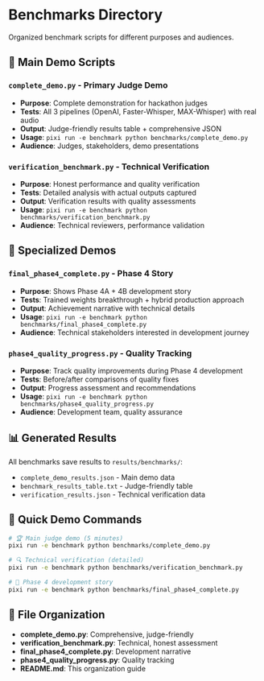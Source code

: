 # Benchmarks Directory

Organized benchmark scripts for different purposes and audiences.

## 🎯 Main Demo Scripts

### `complete_demo.py` - **Primary Judge Demo**
- **Purpose**: Complete demonstration for hackathon judges
- **Tests**: All 3 pipelines (OpenAI, Faster-Whisper, MAX-Whisper) with real audio
- **Output**: Judge-friendly results table + comprehensive JSON
- **Usage**: `pixi run -e benchmark python benchmarks/complete_demo.py`
- **Audience**: Judges, stakeholders, demo presentations

### `verification_benchmark.py` - **Technical Verification**
- **Purpose**: Honest performance and quality verification
- **Tests**: Detailed analysis with actual outputs captured
- **Output**: Verification results with quality assessments
- **Usage**: `pixi run -e benchmark python benchmarks/verification_benchmark.py`
- **Audience**: Technical reviewers, performance validation

## 🚀 Specialized Demos

### `final_phase4_complete.py` - **Phase 4 Story**
- **Purpose**: Shows Phase 4A + 4B development story
- **Tests**: Trained weights breakthrough + hybrid production approach
- **Output**: Achievement narrative with technical details
- **Usage**: `pixi run -e benchmark python benchmarks/final_phase4_complete.py`
- **Audience**: Technical stakeholders interested in development journey

### `phase4_quality_progress.py` - **Quality Tracking**
- **Purpose**: Track quality improvements during Phase 4 development
- **Tests**: Before/after comparisons of quality fixes
- **Output**: Progress assessment and recommendations
- **Usage**: `pixi run -e benchmark python benchmarks/phase4_quality_progress.py`
- **Audience**: Development team, quality assurance

## 📊 Generated Results

All benchmarks save results to `results/benchmarks/`:
- `complete_demo_results.json` - Main demo data
- `benchmark_results_table.txt` - Judge-friendly table
- `verification_results.json` - Technical verification data

## 🎪 Quick Demo Commands

```bash
# 🏆 Main judge demo (5 minutes)
pixi run -e benchmark python benchmarks/complete_demo.py

# 🔍 Technical verification (detailed)
pixi run -e benchmark python benchmarks/verification_benchmark.py

# 🚀 Phase 4 development story
pixi run -e benchmark python benchmarks/final_phase4_complete.py
```

## 📁 File Organization

- **complete_demo.py**: Comprehensive, judge-friendly
- **verification_benchmark.py**: Technical, honest assessment
- **final_phase4_complete.py**: Development narrative
- **phase4_quality_progress.py**: Quality tracking
- **README.md**: This organization guide